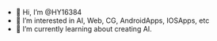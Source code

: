 - 👋 Hi, I’m @HY16384
- 👀 I’m interested in AI, Web, CG, AndroidApps, IOSApps, etc
- 🌱 I’m currently learning about creating AI.

<!---
HY16384/HY16384 is a ✨ special ✨ repository because its `README.md` (this file) appears on your GitHub profile.
You can click the Preview link to take a look at your changes.
--->
